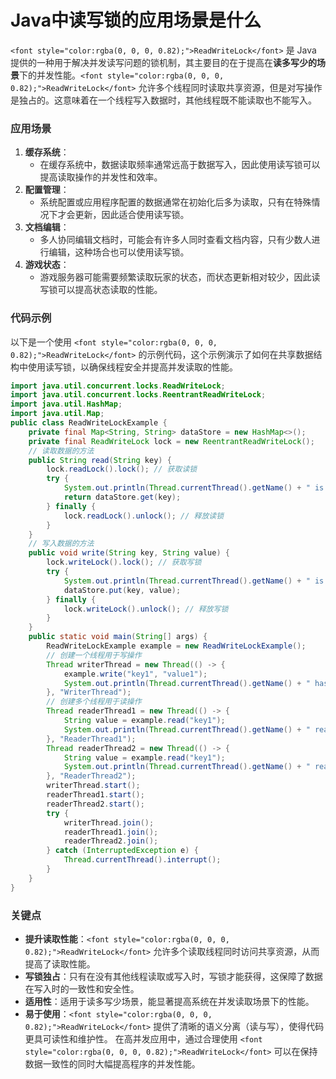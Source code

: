 # Java中读写锁的应用场景是什么
`<font style="color:rgba(0, 0, 0, 0.82);">ReadWriteLock</font>`<font style="color:rgba(0, 0, 0, 0.82);"> 是 Java 提供的一种用于解决并发读写问题的锁机制，其主要目的在于提高在</font>**<font style="color:rgba(0, 0, 0, 0.82);">读多写少的场景</font>**<font style="color:rgba(0, 0, 0, 0.82);">下的并发性能。</font>`<font style="color:rgba(0, 0, 0, 0.82);">ReadWriteLock</font>`<font style="color:rgba(0, 0, 0, 0.82);"> 允许多个线程同时读取共享资源，但是对写操作是独占的。这意味着在一个线程写入数据时，其他线程既不能读取也不能写入。</font>
### <font style="color:rgba(0, 0, 0, 0.82);">应用场景</font>
1. **<font style="color:rgba(0, 0, 0, 0.82);">缓存系统</font>**<font style="color:rgba(0, 0, 0, 0.82);">：</font>
    - <font style="color:rgba(0, 0, 0, 0.82);">在缓存系统中，数据读取频率通常远高于数据写入，因此使用读写锁可以提高读取操作的并发性和效率。</font>
2. **<font style="color:rgba(0, 0, 0, 0.82);">配置管理</font>**<font style="color:rgba(0, 0, 0, 0.82);">：</font>
    - <font style="color:rgba(0, 0, 0, 0.82);">系统配置或应用程序配置的数据通常在初始化后多为读取，只有在特殊情况下才会更新，因此适合使用读写锁。</font>
3. **<font style="color:rgba(0, 0, 0, 0.82);">文档编辑</font>**<font style="color:rgba(0, 0, 0, 0.82);">：</font>
    - <font style="color:rgba(0, 0, 0, 0.82);">多人协同编辑文档时，可能会有许多人同时查看文档内容，只有少数人进行编辑，这种场合也可以使用读写锁。</font>
4. **<font style="color:rgba(0, 0, 0, 0.82);">游戏状态</font>**<font style="color:rgba(0, 0, 0, 0.82);">：</font>
    - <font style="color:rgba(0, 0, 0, 0.82);">游戏服务器可能需要频繁读取玩家的状态，而状态更新相对较少，因此读写锁可以提高状态读取的性能。</font>
### <font style="color:rgba(0, 0, 0, 0.82);">代码示例</font>
<font style="color:rgba(0, 0, 0, 0.82);">以下是一个使用</font><font style="color:rgba(0, 0, 0, 0.82);"> </font>`<font style="color:rgba(0, 0, 0, 0.82);">ReadWriteLock</font>`<font style="color:rgba(0, 0, 0, 0.82);"> </font><font style="color:rgba(0, 0, 0, 0.82);">的示例代码，这个示例演示了如何在共享数据结构中使用读写锁，以确保线程安全并提高并发读取的性能。</font>
```java
import java.util.concurrent.locks.ReadWriteLock;  
import java.util.concurrent.locks.ReentrantReadWriteLock;  
import java.util.HashMap;  
import java.util.Map;  
public class ReadWriteLockExample {  
    private final Map<String, String> dataStore = new HashMap<>();  
    private final ReadWriteLock lock = new ReentrantReadWriteLock();  
    // 读取数据的方法  
    public String read(String key) {  
        lock.readLock().lock(); // 获取读锁  
        try {  
            System.out.println(Thread.currentThread().getName() + " is reading.");  
            return dataStore.get(key);  
        } finally {  
            lock.readLock().unlock(); // 释放读锁  
        }  
    }  
    // 写入数据的方法  
    public void write(String key, String value) {  
        lock.writeLock().lock(); // 获取写锁  
        try {  
            System.out.println(Thread.currentThread().getName() + " is writing.");  
            dataStore.put(key, value);  
        } finally {  
            lock.writeLock().unlock(); // 释放写锁  
        }  
    }  
    public static void main(String[] args) {  
        ReadWriteLockExample example = new ReadWriteLockExample();  
        // 创建一个线程用于写操作  
        Thread writerThread = new Thread(() -> {  
            example.write("key1", "value1");  
            System.out.println(Thread.currentThread().getName() + " has written key1 -> value1");  
        }, "WriterThread");  
        // 创建多个线程用于读操作  
        Thread readerThread1 = new Thread(() -> {  
            String value = example.read("key1");  
            System.out.println(Thread.currentThread().getName() + " read key1 -> " + value);  
        }, "ReaderThread1");  
        Thread readerThread2 = new Thread(() -> {  
            String value = example.read("key1");  
            System.out.println(Thread.currentThread().getName() + " read key1 -> " + value);  
        }, "ReaderThread2");  
        writerThread.start();  
        readerThread1.start();  
        readerThread2.start();  
        try {  
            writerThread.join();  
            readerThread1.join();  
            readerThread2.join();  
        } catch (InterruptedException e) {  
            Thread.currentThread().interrupt();  
        }  
    }  
}
```
### <font style="color:rgba(0, 0, 0, 0.82);">关键点</font>
+ **<font style="color:rgba(0, 0, 0, 0.82);">提升读取性能</font>**<font style="color:rgba(0, 0, 0, 0.82);">：</font>`<font style="color:rgba(0, 0, 0, 0.82);">ReadWriteLock</font>`<font style="color:rgba(0, 0, 0, 0.82);"> </font><font style="color:rgba(0, 0, 0, 0.82);">允许多个读取线程同时访问共享资源，从而提高了读取性能。</font>
+ **<font style="color:rgba(0, 0, 0, 0.82);">写锁独占</font>**<font style="color:rgba(0, 0, 0, 0.82);">：只有在没有其他线程读取或写入时，写锁才能获得，这保障了数据在写入时的一致性和安全性。</font>
+ **<font style="color:rgba(0, 0, 0, 0.82);">适用性</font>**<font style="color:rgba(0, 0, 0, 0.82);">：适用于读多写少场景，能显著提高系统在并发读取场景下的性能。</font>
+ **<font style="color:rgba(0, 0, 0, 0.82);">易于使用</font>**<font style="color:rgba(0, 0, 0, 0.82);">：</font>`<font style="color:rgba(0, 0, 0, 0.82);">ReadWriteLock</font>`<font style="color:rgba(0, 0, 0, 0.82);"> </font><font style="color:rgba(0, 0, 0, 0.82);">提供了清晰的语义分离（读与写），使得代码更具可读性和维护性。</font>
<font style="color:rgba(0, 0, 0, 0.82);">在高并发应用中，通过合理使用 </font>`<font style="color:rgba(0, 0, 0, 0.82);">ReadWriteLock</font>`<font style="color:rgba(0, 0, 0, 0.82);"> 可以在保持数据一致性的同时大幅提高程序的并发性能。</font>

